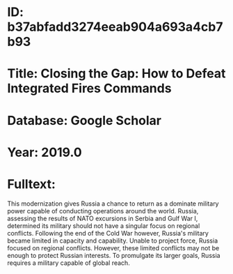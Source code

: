 # ID: b37abfadd3274eeab904a693a4cb7b93
# Title: Closing the Gap: How to Defeat Integrated Fires Commands
# Database: Google Scholar
# Year: 2019.0
# Fulltext:
This modernization gives Russia a chance to return as a dominate military power capable of conducting operations around the world.
Russia, assessing the results of NATO excursions in Serbia and Gulf War I, determined its military should not have a singular focus on regional conflicts.
Following the end of the Cold War however, Russia's military became limited in capacity and capability.
Unable to project force, Russia focused on regional conflicts.
However, these limited conflicts may not be enough to protect Russian interests.
To promulgate its larger goals, Russia requires a military capable of global reach.
